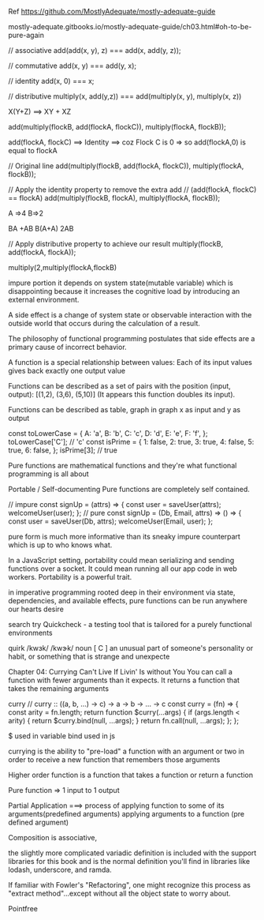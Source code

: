 Ref
https://github.com/MostlyAdequate/mostly-adequate-guide

mostly-adequate.gitbooks.io/mostly-adequate-guide/ch03.html#oh-to-be-pure-again

//	associative
add(add(x,	y),	z)	===	add(x,	add(y,	z));


//	commutative
add(x,	y)	===	add(y,	x);


//	identity
add(x,	0)	===	x;


//	distributive
multiply(x,	add(y,z))	===	add(multiply(x,	y),	multiply(x,	z))

X(Y+Z) ==> XY + XZ



add(multiply(flockB,	add(flockA,	flockC)),	multiply(flockA,	flockB));


add(flockA,	flockC) ==> Identity ==> coz Flock C is 0 => so add(flockA,0) is equal to flockA

//	Original	line
add(multiply(flockB,	add(flockA,	flockC)),	multiply(flockA,	flockB));


//	Apply	the	identity	property	to	remove	the	extra	add
//	(add(flockA,	flockC)	==	flockA)
add(multiply(flockB,	flockA),	multiply(flockA,	flockB));


A =>4 
B=>2

BA +AB
B(A+A)
2AB

//	Apply	distributive	property	to	achieve	our	result
multiply(flockB,	add(flockA,	flockA));

multiply(2,multiply(flockA,flockB)


impure portion 
it	depends	on	system	state(mutable variable)	which	is	disappointing	because	it
increases	the	cognitive	load	by	introducing	an	external	environment.


A	side	effect	is	a	change	of	system	state	or	observable	interaction	with	the	outside
world	that	occurs	during	the	calculation	of	a	result.

The	philosophy	of	functional	programming	postulates	that	side	effects	are	a	primary
cause	of	incorrect	behavior.


A	function	is	a	special	relationship	between	values:	Each	of	its	input	values	gives	back
exactly	one	output	value


Functions	can	be	described	as	a	set	of	pairs	with	the	position	(input,	output):		[(1,2),	(3,6),
(5,10)]		(It	appears	this	function	doubles	its	input).


Functions	can	be	described	as table, graph
in graph x as input and y as output


const	toLowerCase	=	{
		A:	'a',
		B:	'b',
		C:	'c',
		D:	'd',
		E:	'e',
		F:	'f',
};
toLowerCase['C'];	//	'c'
const	isPrime	=	{
		1:	false,
		2:	true,
		3:	true,
		4:	false,
		5:	true,
		6:	false,
};
isPrime[3];	//	true

Pure	functions	are	mathematical	functions	and	they're	what
functional	programming	is	all	about

Portable	/	Self-documenting
Pure	functions	are	completely	self	contained.


//	impure
const	signUp	=	(attrs)	=>	{
		const	user	=	saveUser(attrs);
		welcomeUser(user);
};
//	pure
const	signUp	=	(Db,	Email,	attrs)	=>	()	=>	{
		const	user	=	saveUser(Db,	attrs);
		welcomeUser(Email,	user);
};

pure	form	is	much	more	informative	than	its	sneaky	impure
counterpart	which	is	up	to	who	knows	what.

In	a	JavaScript	setting,	portability	could	mean	serializing	and	sending	functions	over	a
socket.	It	could	mean	running	all	our	app	code	in	web	workers.	Portability	is	a	powerful	trait.

in	imperative	programming	rooted	deep	in
their	environment	via	state,	dependencies,	and	available	effects,	pure	functions	can	be	run
anywhere	our	hearts	desire


search try	Quickcheck	-	a	testing
tool	that	is	tailored	for	a	purely	functional	environments

quirk   /kwɜk/ /kwɝk/  noun   [ C  ] 
an unusual part of someone's personality or habit, or something that is strange and unexpecte 

Chapter	04:	Currying
Can't	Live	If	Livin'	Is	without	You
You	can	call	a	function	with	fewer	arguments	than	it	expects.	It
returns	a	function	that	takes	the	remaining	arguments

curry
//	curry	::	((a,	b,	...)	->	c)	->	a	->	b	->	...	->	c
const	curry	=	(fn)	=>	{
		const	arity	=	fn.length;
		return	function	$curry(...args)	{
				if	(args.length	<	arity)	{
						return	$curry.bind(null,	...args);
				}
				return	fn.call(null,	...args);
		};
};


$ used in variable
bind used in js

currying is	the	ability	to	"pre-load"	a	function	with	an	argument	or	two	in
order	to	receive	a	new	function	that	remembers	those	arguments

Higher order function is a function that takes a function or return a function

Pure function => 1 input to 1 output

Partial Application ===>
process of applying function to some of its arguments(predefined arguments)
applying arguments to a function (pre defined argument)

Composition	is	associative,	

the	slightly	more	complicated	variadic	definition	is	included	with	the
support	libraries	for	this	book	and	is	the	normal	definition	you'll	find	in	libraries	like	lodash,
underscore,	and	ramda.

If familiar	with	Fowler's	"Refactoring",	one	might	recognize	this	process	as	"extract
method"...except	without	all	the	object	state	to	worry	about.

Pointfree
